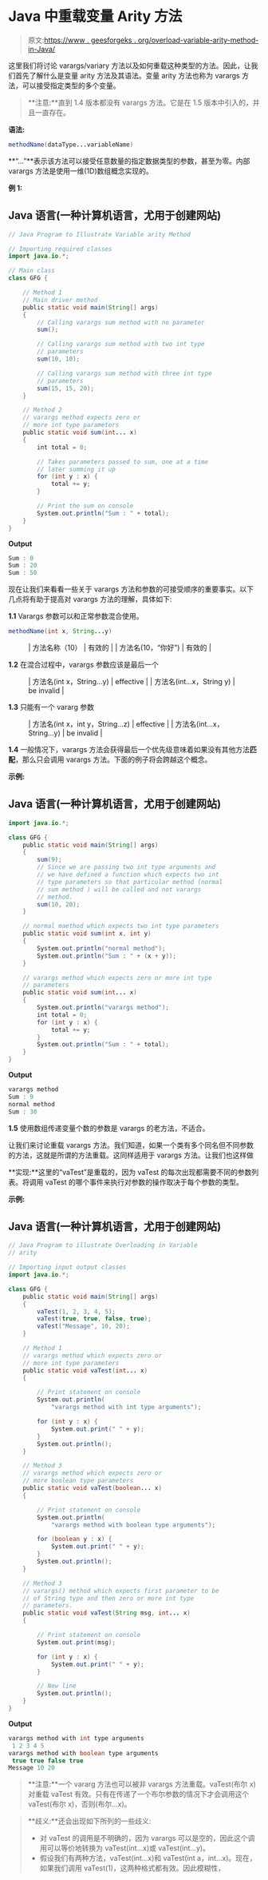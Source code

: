 # Java 中重载变量 Arity 方法

> 原文:[https://www . geesforgeks . org/overload-variable-arity-method-in-Java/](https://www.geeksforgeeks.org/overloading-variable-arity-method-in-java/)

这里我们将讨论 varargs/variary 方法以及如何重载这种类型的方法。因此，让我们首先了解什么是变量 arity 方法及其语法。变量 arity 方法也称为 varargs 方法，可以接受指定类型的多个变量。

> **注意:**直到 1.4 版本都没有 varargs 方法。它是在 1.5 版本中引入的，并且一直存在。

**语法:**

```java
methodName(dataType...variableName)
```

**“…”**表示该方法可以接受任意数量的指定数据类型的参数，甚至为零。内部 varargs 方法是使用一维(1D)数组概念实现的。

**例 1:**

## Java 语言(一种计算机语言，尤用于创建网站)

```java
// Java Program to Illustrate Variable arity Method

// Importing required classes
import java.io.*;

// Main class
class GFG {

    // Method 1
    // Main driver method
    public static void main(String[] args)
    {
        // Calling varargs sum method with no parameter
        sum();

        // Calling varargs sum method with two int type
        // parameters
        sum(10, 10);

        // Calling varargs sum method with three int type
        // parameters
        sum(15, 15, 20);
    }

    // Method 2
    // varargs method expects zero or
    // more int type parameters
    public static void sum(int... x)
    {
        int total = 0;

        // Takes parameters passed to sum, one at a time
        // later summing it up
        for (int y : x) {
            total += y;
        }

        // Print the sum on console
        System.out.println("Sum : " + total);
    }
}
```

**Output**

```java
Sum : 0
Sum : 20
Sum : 50
```

现在让我们来看看一些关于 varargs 方法和参数的可接受顺序的重要事实。以下几点将有助于提高对 varargs 方法的理解，具体如下:

**1.1** Varargs 参数可以和正常参数混合使用。

```java
methodName(int x, String...y)
```

<figure class="table">

| 方法名称（10） | 有效的 |
| 方法名(10，“你好”) | 有效的 |

</figure>

**1.2** 在混合过程中，varargs 参数应该是最后一个

<figure class="table">

| 方法名(int x，String…y) | effective |
| 方法名(int…x，String y) | be invalid |

</figure>

**1.3** 只能有一个 vararg 参数

<figure class="table">

| 方法名(int x，int y，String…z) | effective |
| 方法名(int…x，String…y) | be invalid |

</figure>

**1.4** 一般情况下，varargs 方法会获得最后一个优先级意味着如果没有其他方法**匹配**，那么只会调用 varargs 方法。下面的例子将会跨越这个概念。

**示例:**

## Java 语言(一种计算机语言，尤用于创建网站)

```java
import java.io.*;

class GFG {
    public static void main(String[] args)
    {
        sum(9);
        // Since we are passing two int type arguments and
        // we have defined a function which expects two int
        // type parameters so that particular method (normal
        // sum method ) will be called and not varargs
        // method.
        sum(10, 20);
    }

    // normal maethod which expects two int type parameters
    public static void sum(int x, int y)
    {
        System.out.println("normal method");
        System.out.println("Sum : " + (x + y));
    }

    // varargs method which expects zero or more int type
    // parameters
    public static void sum(int... x)
    {
        System.out.println("varargs method");
        int total = 0;
        for (int y : x) {
            total += y;
        }
        System.out.println("Sum : " + total);
    }
}
```

**Output**

```java
varargs method
Sum : 9
normal method
Sum : 30
```

**1.5** 使用数组传递变量个数的参数是 varargs 的老方法，不适合。

让我们来讨论重载 varargs 方法。我们知道，如果一个类有多个同名但不同参数的方法，这就是所谓的方法重载。这同样适用于 varargs 方法。让我们也这样做

**实现:**这里的“vaTest”是重载的，因为 vaTest 的每次出现都需要不同的参数列表。将调用 vaTest 的哪个事件来执行对参数的操作取决于每个参数的类型。

**示例:**

## Java 语言(一种计算机语言，尤用于创建网站)

```java
// Java Program to illustrate Overloading in Variable
// arity

// Importing input output classes
import java.io.*;

class GFG {
    public static void main(String[] args)
    {
        vaTest(1, 2, 3, 4, 5);
        vaTest(true, true, false, true);
        vaTest("Message", 10, 20);
    }

    // Method 1
    // varargs method which expects zero or
    // more int type parameters
    public static void vaTest(int... x)
    {

        // Print statement on console
        System.out.println(
            "varargs method with int type arguments");

        for (int y : x) {
            System.out.print(" " + y);
        }
        System.out.println();
    }

    // Method 3
    // varargs method which expects zero or
    // more boolean type parameters
    public static void vaTest(boolean... x)
    {

        // Print statement on console
        System.out.println(
            "varargs method with boolean type arguments");

        for (boolean y : x) {
            System.out.print(" " + y);
        }
        System.out.println();
    }

    // Method 3
    // varargs() method which expects first parameter to be
    // of String type and then zero or more int type
    // parameters.
    public static void vaTest(String msg, int... x)
    {

        // Print statement on console
        System.out.print(msg);

        for (int y : x) {
            System.out.print(" " + y);
        }

        // New line
        System.out.println();
    }
}
```

**Output**

```java
varargs method with int type arguments
 1 2 3 4 5
varargs method with boolean type arguments
 true true false true
Message 10 20
```

> **注意:**一个 vararg 方法也可以被非 varargs 方法重载。vaTest(布尔 x)对重载 vaTest 有效。只有在传递了一个布尔参数的情况下才会调用这个 vaTest(布尔 x)，否则(布尔…x)。

> **歧义:**还会出现如下所列的一些歧义:
> 
> *   对 vaTest 的调用是不明确的，因为 varargs 可以是空的，因此这个调用可以等价地转换为 vaTest(int…x)或 vaTest(int…y)。
> *   假设我们有两种方法，vaTest(int…x)和 vaTest(int a，int…x)。现在，如果我们调用 vaTest(1)，这两种格式都有效。因此模糊性，